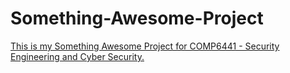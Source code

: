 # Something-Awesome-Project
[This is my Something Awesome Project for COMP6441 - Security Engineering and Cyber Security.](https://first-margin-51a.notion.site/Something-Awesome-Project-45c0c10418154ecbad88daefefc9d851?pvs=74)

